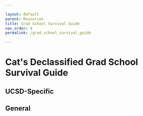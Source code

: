 ```yaml
---

layout: default
parent: Resources
title: Grad School Survival Guide
nav_order: 4
permalink: /grad_school_survival_guide

---
```


# Cat's Declassified Grad School Survival Guide

## UCSD-Specific

## General

